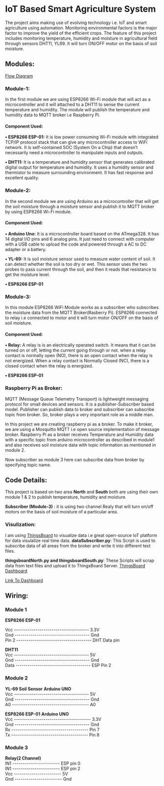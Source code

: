 # IoT Based Smart Agriculture System

The project aims making use of evolving technology i.e. IoT and smart agriculture using automation. Monitoring environmental factors is the major factor to improve the yield of the efficient crops. The feature of this project includes monitoring temperature, humidity and moisture in agricultural field through sensors DHT11, YL69. It will turn ON/OFF motor on the basis of soil moisture.

## Modules:

[Flow Diagram](/modules/Diagram12.jpg)

### Module-1:

In the first module we are using ESP8266 Wi-Fi module that will act as a microcontroller and it will attached to a DHT11 to sense the current temperature and humidity. The module will publish the temperature and humidity data to MQTT broker i.e Raspberry Pi.

#### Component Used:

__•    ESP8266 ESP-01:__ It is low power consuming Wi-Fi module with integrated TCP/IP protocol stack that can give any microcontroller access to WiFi network. It is self-contained SOC (System On a Chip) that doesn’t necessarily need a microcontroller to manipulate inputs and outputs.

__•    DHT11:__ It is a temperature and humidity sensor that generates calibrated digital output for temperature and humidity. It uses a humidity sensor and thermistor to measure surrounding environment. It has fast response and excellent quality.


### Module-2:

In the second module we are using Arduino as a microcontroller that will get the soil moisture through a moisture sensor and publish it to MQTT broker by using ESP8266 Wi-Fi module.

#### Component Used:

__•    Arduino Uno:__ It is a microcontroller board based on the ATmega328. It has 14 digital I/O pins and 6 analog pins. It just need to connect with computer with a USB cable to upload the code and powered through a AC to DC adapter or a battery.

__•    YL-69:__ It is soil moisture sensor used to measure water content of soil. It can detect whether the soil is too dry or wet. This sensor uses the two probes to pass current through the soil, and then it reads that resistance to get the moisture level.

__•    ESP8266 ESP-01__

### Module-3:

In this module ESP8266 WiFi Module works as a subscriber who subscribes the moisture data from the MQTT Broker(Rasberry Pi). ESP8266 connected to relay i.e connected to motor and it will turn motor ON/OFF on the basis of soil moisture.


#### Component Used:

__•    Relay:__ A relay is is an electrically operated switch. It means that it can be turned on or off, letting the current going through or not. when a relay contact is normally open (NO), there is an open contact when the relay is not energized. When a relay contact is Normally Closed (NC), there is a closed contact when the relay is energized.

__•    ESP8266 ESP-01__


### Raspberry Pi as Broker:

MQTT (Message Queue Telemetry Transport) is lightweight messaging protocol for small devices and sensors. It is a publisher-Subscriber based model. Publisher can publish data to broker and subscriber can subscribe topic from broker. So, broker plays a very important role as a middle man.

In this project we are creating raspberry pi as a broker. To make it broker, we are using a Mosquitto MQTT i.e open source implementation of message broker. Raspberry Pi as a broker receives Temperature and Humidity data with a specific topic from arduino microcontroller as described in module1 and also receives soil moisture data with topic information as mentioned in module 2.

Now subscriber as module 3 here can subscribe data from broker by specifying topic name.

## Code Details:
This project is based on two area __North__ and __South__ both are using their own module 1 & 2 to publish temperature, humidity and moisture.

__Subscriber (Module-3)__ : it is using two channel Realy that will turn on/off motors on the basis of soil moisture of a particular area.

### Visulization:

I am using [ThingsBoard](https://thingsboard.io/) to visualize data i.e great open-source IoT platform for data visulalize real time data.
__dataSubscriber.py__: This Script is used to subscribe data of all areas from the broker and write it into different text files.

__thingsboardNorth.py and thingsboardSouth.py__: These Scripts will scrap data from text files and upload it to ThingsBoard Server.
[ThingsBoard Dashboard](/visualization/screenshot4.jpg)

[Link To Dashboard](https://demo.thingsboard.io/dashboards/d7455310-065d-11e8-83e6-1d8d2edf4f93?publicId=2ade3530-f6a2-11e7-abe9-1d8d2edf4f93)

## Wiring:

### Module 1

__ESP8266 ESP-01__  

Vcc     --------------------------------------     3.3V  
Gnd    --------------------------------------     Gnd  
Pin 2   --------------------------------------     DHT Data pin  

__DHT11__  
Vcc      --------------------------------------  5V  
Gnd     --------------------------------------   Gnd  
Data    --------------------------------------  ESP Pin 2  

### Module 2

__YL-69 Soil Sensor__                 __Arduino UNO__  
Vcc    --------------------------------------   5V  
Gnd   --------------------------------------   Gnd  
A0     ---------------------------------------  A0  


__ESP8266 ESP-01__                    __Arduino UNO__  
Vcc     ---------------------------------------    3.3V  
Gnd     --------------------------------------     Gnd  
Rx      ---------------------------------------    Pin 7  
Tx      ---------------------------------------    Pin 8  

### Module 3

__Relay(2 Channel)__  
IN1        ------------------------    ESP pin 0  
IN1        ------------------------    ESP pin 2  
Vcc       ------------------------    5V  
Gnd      ------------------------    Gnd  
